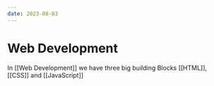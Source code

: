 ```yaml
---
date: 2023-08-03
---
```

# Web Development

In [[Web Development]] we have three big building Blocks [[HTML]], [[CSS]] and [[JavaScript]]

